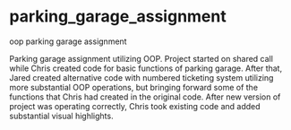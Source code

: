 # parking_garage_assignment
oop parking garage assignment

Parking garage assignment utilizing OOP.
Project started on shared call while Chris created code for basic functions of parking garage.
After that, Jared created alternative code with numbered ticketing system utilizing more substantial OOP operations, but bringing forward some of the functions
that Chris had created in the original code.
After new version of project was operating correctly, Chris took existing code and added substantial visual highlights.
